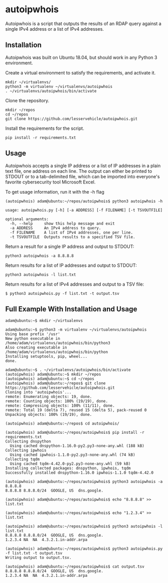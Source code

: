 # autoipwhois

Autoipwhois is a script that outputs the results of an RDAP query against a single IPv4 address or a list of IPv4 addresses. 

## Installation

Autoipwhois was built on Ubuntu 18.04, but should work in any Python 3 environment.

Create a virtual environment to satisfy the requirements, and activate it.
```
mkdir ~/virtualenvs/
python3 -m virtualenv ~/virtualenvs/autoipwhois
. ~/virtualenvs/autoipwhois/bin/activate
```

Clone the repository.
```
mkdir ~/repos
cd ~/repos
git clone https://github.com/lesservehicle/autoipwhois.git
```

Install the requirements for the script.
```
pip install -r requirements.txt
```


## Usage

Autoipwhois accepts a single IP address or a list of IP addresses in a plain text file, one address on each line. The output can either be printed to STDOUT or to a tab-delimited file, which can be imported into everyone's favorite cybersecurity tool Microsoft Excel.

To get usage information, run it with the -h flag

```
(autoipwhois) adam@ubuntu:~/repos/autoipwhois$ python3 autoipwhois -h

usage: autoipwhois.py [-h] [-a ADDRESS] [-f FILENAME] [-t TSVOUTFILE]

optional arguments:
  -h, --help     show this help message and exit
  -a ADDRESS     An IPv4 address to query.
  -f FILENAME    A list of IPv4 addresses, one per line.
  -t TSVOUTFILE  Outputs results to a specified TSV file.
```

Return a result for a single IP address and output to STDOUT:
```
python3 autoipwhois -a 8.8.8.8
```

Return results for a list of IP addresses and output to STDOUT:
```
python3 autoipwhois -l list.txt
```

Return results for a list of IPv4 addresses and output to a TSV file:
```
$ python3 autoipwhois.py -f list.txt -t output.tsv
```

## Full Example With Installation and Usage

```
adam@ubuntu:~$ mkdir ~/virtualenvs

adam@ubuntu:~$ python3 -m virtualenv ~/virtualenvs/autoipwhois
Using base prefix '/usr'
New python executable in /home/adam/virtualenvs/autoipwhois/bin/python3
Also creating executable in /home/adam/virtualenvs/autoipwhois/bin/python
Installing setuptools, pip, wheel...
done.

adam@ubuntu:~$ . ~/virtualenvs/autoipwhois/bin/activate
(autoipwhois) adam@ubuntu:~$ mkdir ~/repos
(autoipwhois) adam@ubuntu:~$ cd ~/repos
(autoipwhois) adam@ubuntu:~/repos$ git clone https://github.com/lesservehicle/autoipwhois.git
Cloning into 'autoipwhois'...
remote: Enumerating objects: 19, done.
remote: Counting objects: 100% (19/19), done.
remote: Compressing objects: 100% (11/11), done.
remote: Total 19 (delta 7), reused 15 (delta 5), pack-reused 0
Unpacking objects: 100% (19/19), done.

(autoipwhois) adam@ubuntu:~/repos$ cd autoipwhois/

(autoipwhois) adam@ubuntu:~/repos/autoipwhois$ pip install -r requirements.txt
Collecting dnspython
  Using cached dnspython-1.16.0-py2.py3-none-any.whl (188 kB)
Collecting ipwhois
  Using cached ipwhois-1.1.0-py2.py3-none-any.whl (74 kB)
Collecting tqdm
  Using cached tqdm-4.42.0-py2.py3-none-any.whl (59 kB)
Installing collected packages: dnspython, ipwhois, tqdm
Successfully installed dnspython-1.16.0 ipwhois-1.1.0 tqdm-4.42.0

(autoipwhois) adam@ubuntu:~/repos/autoipwhois$ python3 autoipwhois -a 8.8.8.8
8.8.8.8	8.8.8.0/24	GOOGLE, US	dns.google.

(autoipwhois) adam@ubuntu:~/repos/autoipwhois$ echo "8.8.8.8" >> list.txt

(autoipwhois) adam@ubuntu:~/repos/autoipwhois$ echo "1.2.3.4" >> list.txt

(autoipwhois) adam@ubuntu:~/repos/autoipwhois$ python3 autoipwhois -l list.txt
8.8.8.8	8.8.8.0/24	GOOGLE, US	dns.google.
1.2.3.4	NA	NA	4.3.2.1.in-addr.arpa

(autoipwhois) adam@ubuntu:~/repos/autoipwhois$ python3 autoipwhois.py -f list.txt -t output.tsv
Writing output to output.tsv.

(autoipwhois) adam@ubuntu:~/repos/autoipwhois$ cat output.tsv 
8.8.8.8	8.8.8.0/24	GOOGLE, US	dns.google.
1.2.3.4	NA	NA	4.3.2.1.in-addr.arpa
```
